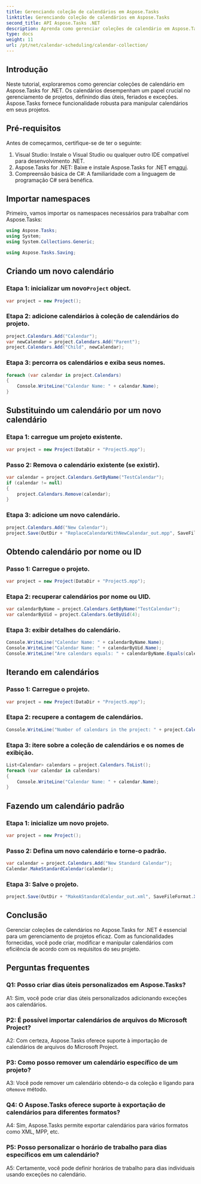 ```yaml
---
title: Gerenciando coleção de calendários em Aspose.Tasks
linktitle: Gerenciando coleção de calendários em Aspose.Tasks
second_title: API Aspose.Tasks .NET
description: Aprenda como gerenciar coleções de calendário em Aspose.Tasks for .NET com eficiência. Crie, modifique e manipule calendários com facilidade.
type: docs
weight: 11
url: /pt/net/calendar-scheduling/calendar-collection/
---
```

## Introdução

Neste tutorial, exploraremos como gerenciar coleções de calendário em Aspose.Tasks for .NET. Os calendários desempenham um papel crucial no gerenciamento de projetos, definindo dias úteis, feriados e exceções. Aspose.Tasks fornece funcionalidade robusta para manipular calendários em seus projetos.

## Pré-requisitos

Antes de começarmos, certifique-se de ter o seguinte:

1. Visual Studio: Instale o Visual Studio ou qualquer outro IDE compatível para desenvolvimento .NET.
2.  Aspose.Tasks for .NET: Baixe e instale Aspose.Tasks for .NET em[aqui](https://releases.aspose.com/tasks/net/).
3. Compreensão básica de C#: A familiaridade com a linguagem de programação C# será benéfica.

## Importar namespaces

Primeiro, vamos importar os namespaces necessários para trabalhar com Aspose.Tasks:

```csharp
using Aspose.Tasks;
using System;
using System.Collections.Generic;

using Aspose.Tasks.Saving;

```

## Criando um novo calendário

###  Etapa 1: inicializar um novo`Project` object.
```csharp
var project = new Project();
```

### Etapa 2: adicione calendários à coleção de calendários do projeto.
```csharp
project.Calendars.Add("Calendar");
var newCalendar = project.Calendars.Add("Parent");
project.Calendars.Add("Child", newCalendar);
```

### Etapa 3: percorra os calendários e exiba seus nomes.
```csharp
foreach (var calendar in project.Calendars)
{
    Console.WriteLine("Calendar Name: " + calendar.Name);
}
```

## Substituindo um calendário por um novo calendário

### Etapa 1: carregue um projeto existente.
```csharp
var project = new Project(DataDir + "Project5.mpp");
```

### Passo 2: Remova o calendário existente (se existir).
```csharp
var calendar = project.Calendars.GetByName("TestCalendar");
if (calendar != null)
{
    project.Calendars.Remove(calendar);
}
```

### Etapa 3: adicione um novo calendário.
```csharp
project.Calendars.Add("New Calendar");
project.Save(OutDir + "ReplaceCalendarWithNewCalendar_out.mpp", SaveFileFormat.Mpp);
```

## Obtendo calendário por nome ou ID

### Passo 1: Carregue o projeto.
```csharp
var project = new Project(DataDir + "Project5.mpp");
```

### Etapa 2: recuperar calendários por nome ou UID.
```csharp
var calendarByName = project.Calendars.GetByName("TestCalendar");
var calendarByUid = project.Calendars.GetByUid(4);
```

### Etapa 3: exibir detalhes do calendário.
```csharp
Console.WriteLine("Calendar Name: " + calendarByName.Name);
Console.WriteLine("Calendar Name: " + calendarByUid.Name);
Console.WriteLine("Are calendars equals: " + calendarByName.Equals(calendarByUid));
```

## Iterando em calendários

### Passo 1: Carregue o projeto.
```csharp
var project = new Project(DataDir + "Project5.mpp");
```

### Etapa 2: recupere a contagem de calendários.
```csharp
Console.WriteLine("Number of calendars in the project: " + project.Calendars.Count);
```

### Etapa 3: itere sobre a coleção de calendários e os nomes de exibição.
```csharp
List<Calendar> calendars = project.Calendars.ToList();
foreach (var calendar in calendars)
{
    Console.WriteLine("Calendar Name: " + calendar.Name);
}
```

## Fazendo um calendário padrão

### Etapa 1: inicialize um novo projeto.
```csharp
var project = new Project();
```

### Passo 2: Defina um novo calendário e torne-o padrão.
```csharp
var calendar = project.Calendars.Add("New Standard Calendar");
Calendar.MakeStandardCalendar(calendar);
```

### Etapa 3: Salve o projeto.
```csharp
project.Save(OutDir + "MakeAStandardCalendar_out.xml", SaveFileFormat.Xml);
```

## Conclusão

Gerenciar coleções de calendários no Aspose.Tasks for .NET é essencial para um gerenciamento de projetos eficaz. Com as funcionalidades fornecidas, você pode criar, modificar e manipular calendários com eficiência de acordo com os requisitos do seu projeto.

## Perguntas frequentes

### Q1: Posso criar dias úteis personalizados em Aspose.Tasks?

A1: Sim, você pode criar dias úteis personalizados adicionando exceções aos calendários.

### P2: É possível importar calendários de arquivos do Microsoft Project?

A2: Com certeza, Aspose.Tasks oferece suporte à importação de calendários de arquivos do Microsoft Project.

### P3: Como posso remover um calendário específico de um projeto?

A3: Você pode remover um calendário obtendo-o da coleção e ligando para o`Remove` método.

### Q4: O Aspose.Tasks oferece suporte à exportação de calendários para diferentes formatos?

A4: Sim, Aspose.Tasks permite exportar calendários para vários formatos como XML, MPP, etc.

### P5: Posso personalizar o horário de trabalho para dias específicos em um calendário?

A5: Certamente, você pode definir horários de trabalho para dias individuais usando exceções no calendário.